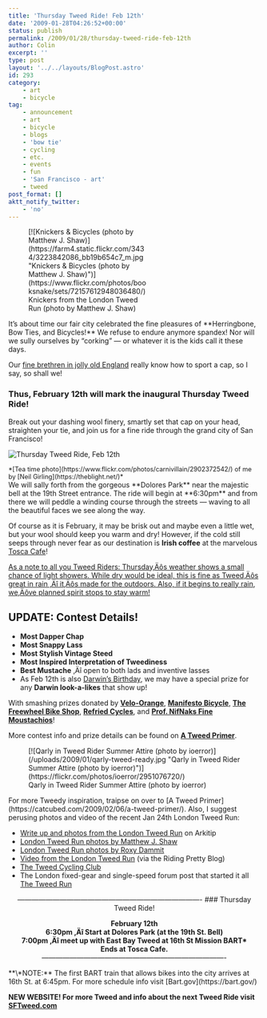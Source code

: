```yaml
---
title: 'Thursday Tweed Ride! Feb 12th'
date: '2009-01-28T04:26:52+00:00'
status: publish
permalink: /2009/01/28/thursday-tweed-ride-feb-12th
author: Colin
excerpt: ''
type: post
layout: '../../layouts/BlogPost.astro'
id: 293
category:
    - art
    - bicycle
tag:
    - announcement
    - art
    - bicycle
    - blogs
    - 'bow tie'
    - cycling
    - etc.
    - events
    - fun
    - 'San Francisco - art'
    - tweed
post_format: []
aktt_notify_twitter:
    - 'no'
---
```

<figure class="wp-caption alignright" style="width: 240px">[![Knickers & Bicycles (photo by Matthew J. Shaw)](https://farm4.static.flickr.com/3434/3223842086_bb19b654c7_m.jpg "Knickers & Bicycles (photo by Matthew J. Shaw)")](https://www.flickr.com/photos/booksnake/sets/72157612948036480/)<figcaption class="wp-caption-text">Knickers from the London Tweed Run (photo by Matthew J. Shaw)</figcaption></figure>It’s about time our fair city celebrated the fine pleasures of **Herringbone, Bow Ties, and Bicycles!** We refuse to endure anymore spandex! Nor will we sully ourselves by “corking” — or whatever it is the kids call it these days.

Our [fine brethren in jolly old England](https://www.cyclelicio.us/2009/01/tweed-run.html) really know how to sport a cap, so I say, so shall we!

### Thus, February 12th will mark the inaugural Thursday Tweed Ride!

Break out your dashing wool finery, smartly set that cap on your head, straighten your tie, and join us for a fine ride through the grand city of San Francisco!

![Thursday Tweed Ride, Feb 12th](https://farm4.static.flickr.com/3380/3233175367_6a6d40bc83_o.jpg "Thursday Tweed Ride, Feb 12th")

<div style="font-size:90%;">*[Tea time photo](https://www.flickr.com/photos/carnivillain/2902372542/) of me by [Neil Girling](https://theblight.net/)*</div>We will sally forth from the gorgeous **Dolores Park** near the majestic bell at the 19th Street entrance. The ride will begin at **6:30pm** and from there we will peddle a winding course through the streets — waving to all the beautiful faces we see along the way.

Of course as it is February, it may be brisk out and maybe even a little wet, but your wool should keep you warm and dry! However, if the cold still seeps through never fear as our destination is **Irish coffee** at the marvelous [Tosca Cafe](https://www.yelp.com/biz/tosca-cafe-san-francisco)!

<ins class="insertBlock" datetime="2009-02-09T18:36:43+00:00">As a note to all you Tweed Riders: Thursday‚Äôs weather shows a small chance of light showers. While dry would be ideal, this is fine as Tweed‚Äôs great in rain ‚Äî it‚Äôs made for the outdoors. Also, if it begins to really rain, we‚Äôve planned spirit stops to stay warm!</ins>

UPDATE: Contest Details!
------------------------

- **Most Dapper Chap**
- **Most Snappy Lass**
- **Most Stylish Vintage Steed**
- **Most Inspired Interpretation of Tweediness**
- **Best Mustache** ‚Äî open to both lads and inventive lasses
- As Feb 12th is also [Darwin’s Birthday](https://www.darwinday.org/), we may have a special prize for any **Darwin look-a-likes** that show up!

With smashing prizes donated by **[Velo-Orange](https://www.velo-orange.com/index.html)**, **[Manifesto Bicycle](https://www.wearemanifesto.com/)**, **[The Freewheel Bike Shop](https://www.thefreewheel.com/)**, **[Refried Cycles](https://www.refriedcycles.com/)**, and **[Prof. NifNaks Fine Moustachios](https://www.nifnaks.com/creations-shop/moustachios/view-all-products.html)**!

More contest info and prize details can be found on **[A Tweed Primer](https://catcubed.com/2009/02/06/a-tweed-primer/)**.

<figure aria-describedby="caption-attachment-300" class="wp-caption alignnone" id="attachment_300" style="width: 450px">[![Qarly in Tweed Rider Summer Attire (photo by ioerror)](/uploads/2009/01/qarly-tweed-ready.jpg "Qarly in Tweed Rider Summer Attire (photo by ioerror)")](https://flickr.com/photos/ioerror/2951076720/)<figcaption class="wp-caption-text" id="caption-attachment-300">Qarly in Tweed Rider Summer Attire (photo by ioerror)</figcaption></figure>For more Tweedy inspiration, traipse on over to [A Tweed Primer](https://catcubed.com/2009/02/06/a-tweed-primer/). Also, I suggest perusing photos and video of the recent Jan 24th London Tweed Run:

- [Write up and photos from the London Tweed Run](https://arkitipintel.com/2009/01/25/the-tweed-run/) on Arkitip
- [London Tweed Run photos by Matthew J. Shaw](https://www.flickr.com/photos/booksnake/sets/72157612948036480/)
- [London Tweed Run photos by Roxy Dammit](https://www.flickr.com/photos/roxysreal/sets/72157612934832373/)
- [Video from the London Tweed Run](https://ridingpretty.blogspot.com/2009/01/dapper-cyclists-tweed-run.html) (via the Riding Pretty Blog)
- [The Tweed Cycling Club](https://www.tweed.cc/)
- The London fixed-gear and single-speed forum post that started it all [The Tweed Run](https://www.londonfgss.com/thread14596.html)

<div style="text-align:center;margin-bottom:12px">——————————————————————————- ### Thursday Tweed Ride!

**February 12th  
6:30pm ‚Äî Start at Dolores Park (at the 19th St. Bell)  
7:00pm ‚Äî meet up with East Bay Tweed at 16th St Mission BART\*  
Ends at Tosca Cafe.**  
——————————————————————————-

</div>**\*NOTE:** The first BART train that allows bikes into the city arrives at 16th St. at 6:45pm. For more schedule info visit [Bart.gov](https://bart.gov/)

**NEW WEBSITE! For more Tweed and info about the next Tweed Ride visit [SFTweed.com](https://sftweed.com)**